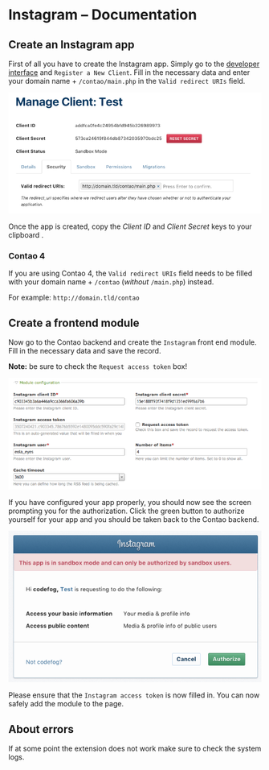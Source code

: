# Instagram – Documentation

## Create an Instagram app

First of all you have to create the Instagram app. Simply go to the [developer interface](https://www.instagram.com/developer/clients/manage/)
and `Register a New Client`. Fill in the necessary data and enter your domain name + `/contao/main.php` in the 
`Valid redirect URIs` field.

![](images/instagram-1.png)

Once the app is created, copy the *Client ID* and *Client Secret* keys to your clipboard .

### Contao 4

If you are using Contao 4, the `Valid redirect URIs` field needs to be filled with your domain name + `/contao` (_without_ `/main.php`) instead.

For example: `http://domain.tld/contao`


## Create a frontend module

Now go to the Contao backend and create the `Instagram` front end module. Fill in the necessary data and save the record.

**Note:** be sure to check the `Request access token` box!

![](images/preview.png)

If you have configured your app properly, you should now see the screen prompting you for the authorization.
Click the green button to authorize yourself for your app and you should be taken back to the Contao backend.

![](images/instagram-2.png)

Please ensure that the `Instagram access token` is now filled in. You can now safely add the module to the page.


## About errors

If at some point the extension does not work make sure to check the system logs.
